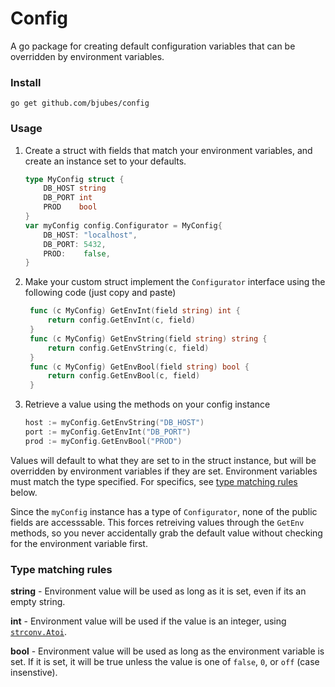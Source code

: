# Config

A go package for creating default configuration variables that can be overridden by environment variables.

### Install
```
go get github.com/bjubes/config
```

### Usage

1. Create a struct with fields that match your environment variables, and create an instance set to your defaults.
	```go
	type MyConfig struct {
		DB_HOST string
		DB_PORT int
		PROD    bool
	}
	var myConfig config.Configurator = MyConfig{
		DB_HOST: "localhost",
		DB_PORT: 5432,
		PROD:    false,
	}
	```
2. Make your custom struct implement the `Configurator` interface using the following code (just copy and paste)
   ```go
	func (c MyConfig) GetEnvInt(field string) int {
		return config.GetEnvInt(c, field)
	}
	func (c MyConfig) GetEnvString(field string) string {
		return config.GetEnvString(c, field)
	}
	func (c MyConfig) GetEnvBool(field string) bool {
		return config.GetEnvBool(c, field)
	}
   ```
3. Retrieve a value using the methods on your config instance 
    ```go
	host := myConfig.GetEnvString("DB_HOST")
	port := myConfig.GetEnvInt("DB_PORT")
	prod := myConfig.GetEnvBool("PROD")
	```

Values will default to what they are set to in the struct instance, but will be overridden by environment variables if they are set.
Environment variables must match the type specified. For specifics, see [type matching rules](#type-matching-rules) below.

Since the `myConfig` instance has a type of `Configurator`, none of the public fields are accesssable. This forces retreiving values through the `GetEnv` methods, so you never accidentally grab the default value without checking for the environment variable first.


### Type matching rules

**string** - Environment value will be used as long as it is set, even if its an empty string.

**int** - Environment value will be used if the value is an integer, using [`strconv.Atoi`](https://pkg.go.dev/strconv#Atoi).

**bool** - Environment value will be used as long as the environment variable is set. If it is set, it will be true unless the value is one of `false`, `0`, or `off` (case insenstive).
